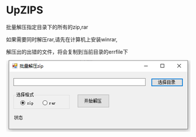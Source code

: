 # UpZIPS
批量解压指定目录下的所有的zip,rar

如果需要同时解压rar,请先在计算机上安装winrar,

解压出的出错的文件，将会复制到当前目录的errfile下

![image](https://github.com/yibo7/UpZIPS/blob/main/image.png)
